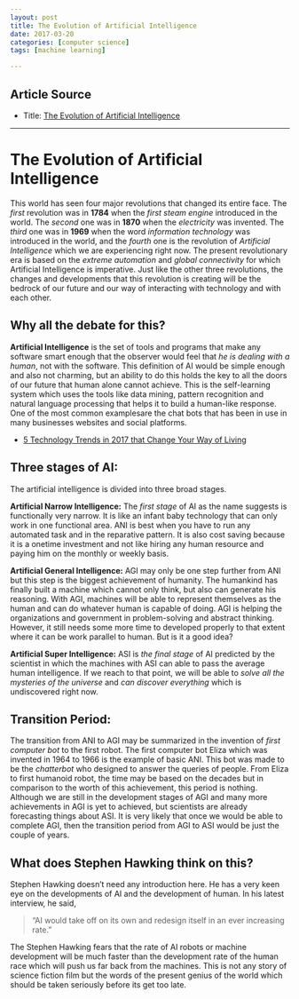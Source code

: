 ```yaml
---
layout: post
title: The Evolution of Artificial Intelligence
date: 2017-03-20
categories: [computer science]
tags: [machine learning]

---
```



## Article Source
* Title: [The Evolution of Artificial Intelligence](http://internetmedicine.com/2017/03/17/the-evolution-of-artificial-intelligence/?_scpsug=crawled_380393_7cc297d0-0ba0-11e7-d916-00221934899c#_scpsug=crawled_380393_7cc297d0-0ba0-11e7-d916-00221934899c)


---


The Evolution of Artificial Intelligence
====================================

This world has seen four major revolutions that changed its entire face. The *first* revolution was in **1784** when the *first steam engine* introduced in the world. The *second* one was in **1870** when the *electricity* was invented. The *third* one was in **1969** when the word *information technology* was introduced in the world, and the *fourth* one is the revolution of *Artificial Intelligence* which we are experiencing right now. The present revolutionary era is based on the *extreme automation* and *global connectivity* for which Artificial Intelligence is imperative. Just like the other three revolutions, the changes and developments that this revolution is creating will be the bedrock of our future and our way of interacting with technology and with each other.

## Why all the debate for this?

**Artificial Intelligence** is the set of tools and programs that make any software smart enough that the observer would feel that *he is dealing with a human*, not with the software. This definition of AI would be simple enough and also not charming, but an ability to do this holds the key to all the doors of our future that human alone cannot achieve. This is the self-learning system which uses the tools like data mining, pattern recognition and natural language processing that helps it to build a human-like response. One of the most common examplesare the chat bots that has been in use in many businesses websites and social platforms.

* [5 Technology Trends in 2017 that Change Your Way of Living](https://tecadmin.net/5-technology-trends-2017/)

## Three stages of AI:

The artificial intelligence is divided into three broad stages.

**Artificial Narrow Intelligence:** The *first stage* of AI as the name suggests is functionally very narrow. It is like an infant baby technology that can only work in one functional area. ANI is best when you have to run any automated task and in the reparative pattern. It is also cost saving because it is a onetime investment and not like hiring any human resource and paying him on the monthly or weekly basis.

**Artificial General Intelligence:** AGI may only be one step further from ANI but this step is the biggest achievement of humanity. The humankind has finally built a machine which cannot only think, but also can generate his reasoning. With AGI, machines will be able to represent themselves as the human and can do whatever human is capable of doing. AGI is helping the organizations and government in problem-solving and abstract thinking. However, it still needs some more time to developed properly to that extent where it can be work parallel to human. But is it a good idea?

**Artificial Super Intelligence:** ASI is *the final stage* of AI predicted by the scientist in which the machines with ASI can able to pass the average human intelligence. If we reach to that point, we will be able to *solve all the mysteries of the universe* and *can discover everything* which is undiscovered right now.

## Transition Period:

The transition from ANI to AGI may be summarized in the invention of *first computer bot* to the first robot. The first computer bot Eliza which was invented in 1964 to 1966 is the example of basic ANI. This bot was made to be the *chatterbot* who designed to answer the queries of people. From Eliza to first humanoid robot, the time may be based on the decades but in comparison to the worth of this achievement, this period is nothing. Although we are still in the development stages of AGI and many more achievements in AGI is yet to achieved, but scientists are already forecasting things about ASI. It is very likely that once we would be able to complete AGI, then the transition period from AGI to ASI would be just the couple of years.

## What does Stephen Hawking think on this?

Stephen Hawking doesn’t need any introduction here. He has a very keen eye on the developments of AI and the development of human. In his latest interview, he said, 

> “AI would take off on its own and redesign itself in an ever increasing rate.” 

The Stephen Hawking fears that the rate of AI robots or machine development will be much faster than the development rate of the human race which will push us far back from the machines. This is not any story of science fiction film but the words of the present genius of the world which should be taken seriously before its get too late.


